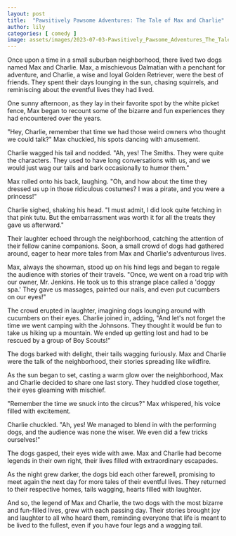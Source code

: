 ```yaml
---
layout: post
title:  "Pawsitively Pawsome Adventures: The Tale of Max and Charlie"
author: lily
categories: [ comedy ]
image: assets/images/2023-07-03-Pawsitively_Pawsome_Adventures_The_Tale_of_Max_and_Charlie.png
---
```


Once upon a time in a small suburban neighborhood, there lived two dogs named Max and Charlie. Max, a mischievous Dalmatian with a penchant for adventure, and Charlie, a wise and loyal Golden Retriever, were the best of friends. They spent their days lounging in the sun, chasing squirrels, and reminiscing about the eventful lives they had lived.

One sunny afternoon, as they lay in their favorite spot by the white picket fence, Max began to recount some of the bizarre and fun experiences they had encountered over the years.

"Hey, Charlie, remember that time we had those weird owners who thought we could talk?" Max chuckled, his spots dancing with amusement.

Charlie wagged his tail and nodded. "Ah, yes! The Smiths. They were quite the characters. They used to have long conversations with us, and we would just wag our tails and bark occasionally to humor them."

Max rolled onto his back, laughing. "Oh, and how about the time they dressed us up in those ridiculous costumes? I was a pirate, and you were a princess!"

Charlie sighed, shaking his head. "I must admit, I did look quite fetching in that pink tutu. But the embarrassment was worth it for all the treats they gave us afterward."

Their laughter echoed through the neighborhood, catching the attention of their fellow canine companions. Soon, a small crowd of dogs had gathered around, eager to hear more tales from Max and Charlie's adventurous lives.

Max, always the showman, stood up on his hind legs and began to regale the audience with stories of their travels. "Once, we went on a road trip with our owner, Mr. Jenkins. He took us to this strange place called a 'doggy spa.' They gave us massages, painted our nails, and even put cucumbers on our eyes!"

The crowd erupted in laughter, imagining dogs lounging around with cucumbers on their eyes. Charlie joined in, adding, "And let's not forget the time we went camping with the Johnsons. They thought it would be fun to take us hiking up a mountain. We ended up getting lost and had to be rescued by a group of Boy Scouts!"

The dogs barked with delight, their tails wagging furiously. Max and Charlie were the talk of the neighborhood, their stories spreading like wildfire.

As the sun began to set, casting a warm glow over the neighborhood, Max and Charlie decided to share one last story. They huddled close together, their eyes gleaming with mischief.

"Remember the time we snuck into the circus?" Max whispered, his voice filled with excitement.

Charlie chuckled. "Ah, yes! We managed to blend in with the performing dogs, and the audience was none the wiser. We even did a few tricks ourselves!"

The dogs gasped, their eyes wide with awe. Max and Charlie had become legends in their own right, their lives filled with extraordinary escapades.

As the night grew darker, the dogs bid each other farewell, promising to meet again the next day for more tales of their eventful lives. They returned to their respective homes, tails wagging, hearts filled with laughter.

And so, the legend of Max and Charlie, the two dogs with the most bizarre and fun-filled lives, grew with each passing day. Their stories brought joy and laughter to all who heard them, reminding everyone that life is meant to be lived to the fullest, even if you have four legs and a wagging tail.
